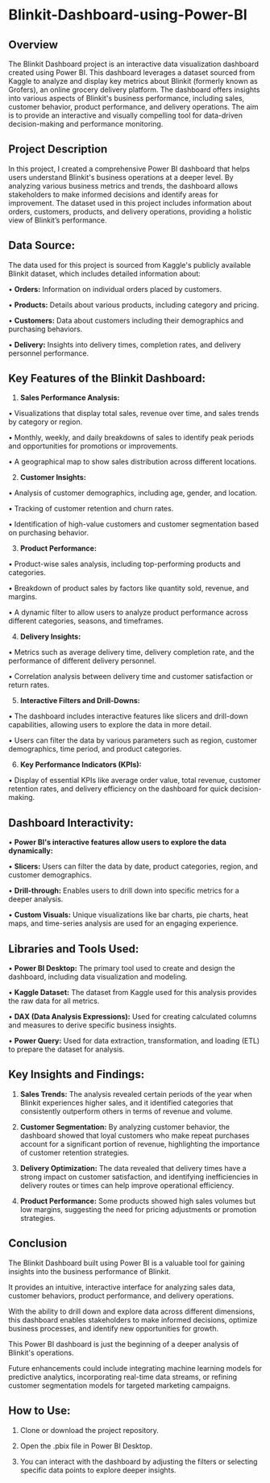 # Blinkit-Dashboard-using-Power-BI

## Overview
The Blinkit Dashboard project is an interactive data visualization dashboard created using Power BI. This dashboard leverages a dataset sourced from Kaggle to analyze and display key metrics about Blinkit (formerly known as Grofers), an online grocery delivery platform. The dashboard offers insights into various aspects of Blinkit's business performance, including sales, customer behavior, product performance, and delivery operations. The aim is to provide an interactive and visually compelling tool for data-driven decision-making and performance monitoring.

## Project Description
In this project, I created a comprehensive Power BI dashboard that helps users understand Blinkit's business operations at a deeper level. By analyzing various business metrics and trends, the dashboard allows stakeholders to make informed decisions and identify areas for improvement. The dataset used in this project includes information about orders, customers, products, and delivery operations, providing a holistic view of Blinkit’s performance.

## Data Source:
The data used for this project is sourced from Kaggle's publicly available Blinkit dataset, which includes detailed information about:

• **Orders:** Information on individual orders placed by customers.

• **Products:** Details about various products, including category and pricing.

• **Customers:** Data about customers including their demographics and purchasing behaviors.

• **Delivery:** Insights into delivery times, completion rates, and delivery personnel performance.

## Key Features of the Blinkit Dashboard:

1. **Sales Performance Analysis:**

• Visualizations that display total sales, revenue over time, and sales trends by category or region.

• Monthly, weekly, and daily breakdowns of sales to identify peak periods and opportunities for promotions or improvements.

• A geographical map to show sales distribution across different locations.

2. **Customer Insights:**

• Analysis of customer demographics, including age, gender, and location.

• Tracking of customer retention and churn rates.

• Identification of high-value customers and customer segmentation based on purchasing behavior.

3. **Product Performance:**

• Product-wise sales analysis, including top-performing products and categories.

• Breakdown of product sales by factors like quantity sold, revenue, and margins.

• A dynamic filter to allow users to analyze product performance across different categories, seasons, and timeframes.

4. **Delivery Insights:**

• Metrics such as average delivery time, delivery completion rate, and the performance of different delivery personnel.

• Correlation analysis between delivery time and customer satisfaction or return rates.

5. **Interactive Filters and Drill-Downs:**

• The dashboard includes interactive features like slicers and drill-down capabilities, allowing users to explore the data in more detail.

• Users can filter the data by various parameters such as region, customer demographics, time period, and product categories.

6. **Key Performance Indicators (KPIs):**

• Display of essential KPIs like average order value, total revenue, customer retention rates, and delivery efficiency on the dashboard for quick decision-making.

## Dashboard Interactivity:
• **Power BI's interactive features allow users to explore the data dynamically:**

• **Slicers:** Users can filter the data by date, product categories, region, and customer demographics.

• **Drill-through:** Enables users to drill down into specific metrics for a deeper analysis.

• **Custom Visuals:** Unique visualizations like bar charts, pie charts, heat maps, and time-series analysis are used for an engaging experience.

## Libraries and Tools Used:

• **Power BI Desktop:** The primary tool used to create and design the dashboard, including data visualization and modeling.

• **Kaggle Dataset:** The dataset from Kaggle used for this analysis provides the raw data for all metrics.

• **DAX (Data Analysis Expressions):** Used for creating calculated columns and measures to derive specific business insights.

• **Power Query:** Used for data extraction, transformation, and loading (ETL) to prepare the dataset for analysis.

## Key Insights and Findings:

1. **Sales Trends:** The analysis revealed certain periods of the year when Blinkit experiences higher sales, and it identified categories that consistently outperform others in terms of revenue and volume.

2. **Customer Segmentation:** By analyzing customer behavior, the dashboard showed that loyal customers who make repeat purchases account for a significant portion of revenue, highlighting the importance of customer retention strategies.

3. **Delivery Optimization:** The data revealed that delivery times have a strong impact on customer satisfaction, and identifying inefficiencies in delivery routes or times can help improve operational efficiency.

4. **Product Performance:** Some products showed high sales volumes but low margins, suggesting the need for pricing adjustments or promotion strategies.

## Conclusion
The Blinkit Dashboard built using Power BI is a valuable tool for gaining insights into the business performance of Blinkit.

It provides an intuitive, interactive interface for analyzing sales data, customer behaviors, product performance, and delivery operations. 

With the ability to drill down and explore data across different dimensions, this dashboard enables stakeholders to make informed decisions, optimize business processes, and identify new opportunities for growth.

This Power BI dashboard is just the beginning of a deeper analysis of Blinkit's operations.

Future enhancements could include integrating machine learning models for predictive analytics, incorporating real-time data streams, or refining customer segmentation models for targeted marketing campaigns.

## How to Use:
1. Clone or download the project repository.

2. Open the .pbix file in Power BI Desktop.

3. You can interact with the dashboard by adjusting the filters or selecting specific data points to explore deeper insights.

